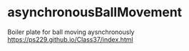 # asynchronousBallMovement
Boiler plate for ball moving aysnchronously
https://ps229.github.io/Class37/index.html
